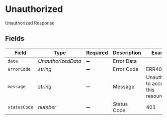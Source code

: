 # Unauthorized

Unauthorized Response


## Fields

| Field                                   | Type                                    | Required                                | Description                             | Example                                 |
| --------------------------------------- | --------------------------------------- | --------------------------------------- | --------------------------------------- | --------------------------------------- |
| `data`                                  | *UnauthorizedData*                      | :heavy_minus_sign:                      | Error Data                              |                                         |
| `errorCode`                             | *string*                                | :heavy_minus_sign:                      | Error Code                              | ERR401                                  |
| `message`                               | *string*                                | :heavy_minus_sign:                      | Message                                 | Unauthorized to access this resource(s) |
| `statusCode`                            | *number*                                | :heavy_minus_sign:                      | Status Code                             | 401                                     |